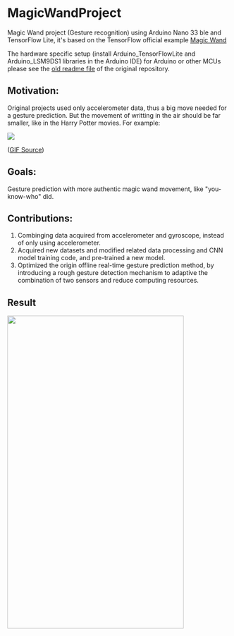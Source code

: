 # MagicWandProject
Magic Wand project (Gesture recognition) using Arduino Nano 33 ble and TensorFlow Lite, it's based on the TensorFlow official example [Magic Wand](https://github.com/tensorflow/tflite-micro/tree/main/tensorflow/lite/micro/examples/magic_wand)

The hardware specific setup (install Arduino_TensorFlowLite and Arduino_LSM9DS1 libraries in the Arduino IDE) for Arduino or other MCUs please see the [old readme file](https://github.com/xiaochutan123l/tflite-micro/tree/main/tensorflow/lite/micro/examples/magic_wand) of the original repository.

## Motivation:
Original projects used only accelerometer data, thus a big move needed for a gesture prediction. But the movement of writting in the air should be far smaller, like in the Harry Potter movies. For example:

<img src="https://github.com/xiaochutan123l/MagicWandProject/blob/main/Imags/Tom_Riddle_I_am_Lord_Voldemort.gif"/>

([GIF Source](https://makeagif.com/gif/tom-riddle-i-am-lord-voldemort-5phJc7))

## Goals:
Gesture prediction with more authentic magic wand movement, like "you-know-who" did.

## Contributions:
1. Combinging data acquired from accelerometer and gyroscope, instead of only using accelerometer.
2. Acquired new datasets and modified related data processing and CNN model training code, and pre-trained a new model.
3. Optimized the origin offline real-time gesture prediction method, by introducing a rough gesture detection mechanism to adaptive the combination of two sensors and reduce computing resources.

## Result
<img src="https://github.com/xiaochutan123l/MagicWandProject/blob/main/Imags/magic-wand.gif" width="400" height="710" />
